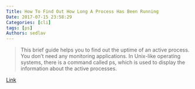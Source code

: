 ```yaml
---
Title: How To Find Out How Long A Process Has Been Running
Date: 2017-07-15 23:58:29
Categories: [cli]
tags: [ps]
Authors: sedlav
---
```


> This brief guide helps you to find out the uptime of an active process. You don’t need any monitoring applications. In Unix-like operating systems, there is a command called ps, which is used to display the information about the active processes. 

[Link](https://www.ostechnix.com/find-long-process-running-linux/)
